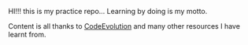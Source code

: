 HI!!! this is my practice repo... Learning by doing is my motto. 

Content is all thanks to [CodeEvolution](https://www.youtube.com/c/Codevolution) and many other resources I have learnt from.